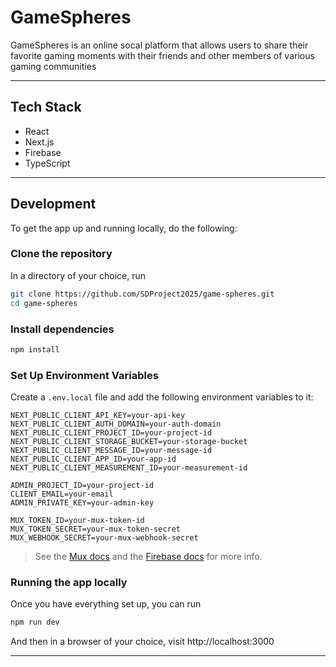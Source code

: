 # GameSpheres

GameSpheres is an online socal platform that allows users to share their favorite gaming moments with their friends and other members of various gaming communities

---
## Tech Stack
- React
- Next.js
- Firebase
- TypeScript
---
## Development
To get the app up and running locally, do the following:

### Clone the repository
In a directory of your choice, run
```bash
git clone https://github.com/SDProject2025/game-spheres.git
cd game-spheres
```

### Install dependencies
```bash
npm install
```

### Set Up Environment Variables
Create a `.env.local` file and add the following environment variables to it:
```env
NEXT_PUBLIC_CLIENT_API_KEY=your-api-key
NEXT_PUBLIC_CLIENT_AUTH_DOMAIN=your-auth-domain
NEXT_PUBLIC_CLIENT_PROJECT_ID=your-project-id
NEXT_PUBLIC_CLIENT_STORAGE_BUCKET=your-storage-bucket
NEXT_PUBLIC_CLIENT_MESSAGE_ID=your-message-id
NEXT_PUBLIC_CLIENT_APP_ID=your-app-id
NEXT_PUBLIC_CLIENT_MEASUREMENT_ID=your-measurement-id

ADMIN_PROJECT_ID=your-project-id
CLIENT_EMAIL=your-email
ADMIN_PRIVATE_KEY=your-admin-key

MUX_TOKEN_ID=your-mux-token-id
MUX_TOKEN_SECRET=your-mux-token-secret
MUX_WEBHOOK_SECRET=your-mux-webhook-secret
```
> See the [Mux docs](https://www.mux.com/docs) and the [Firebase docs](https://firebase.google.com/docs) for more info.

### Running the app locally
Once you have everything set up, you can run
```bash
npm run dev
```
And then in a browser of your choice, visit http://localhost:3000

---
